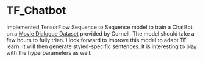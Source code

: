 # TF_Chatbot
Implemented TensorFlow Sequence to Sequence model to train a ChatBot on a [Movie Dialogue Dataset](https://www.cs.cornell.edu/~cristian/Cornell_Movie-Dialogs_Corpus.html) provided by Cornell. The model should take a few hours to fully trian. I look forward to improve this model to adapt TF learn. It will then generate styled-specific sentences. It is interesting to play with the hyperparameters as well. 
